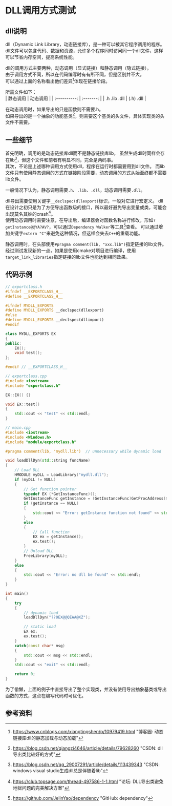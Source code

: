 # DLL调用方式测试

<!--more-->


## dll说明

dll（Dynamic Link Library，动态链接库），是一种可以被其它程序调用的程序。  
dll文件可以包含代码、数据和资源，允许多个程序同时访问同一个dll文件，这样可以节省内存空间，提高系统性能。

dll的调用方式主要两种，动态调用（显式链接）和静态调用（隐式链接）。  
由于调用方式不同，所以在代码编写时有有所不同，但是区别并不大。  
可以通过上面的名称看出他们差异[^1]体现在链接阶段。

所需文件如下：  
|   静态调用   | 动态调用  |
| :----------: | :-------: |
| .h .lib .dll | (.h) .dll |

在动态调用时，如果导出的只是函数则不需要.h。  
如果导出的是一个抽象的功能基类[^3]，则需要这个基类的头文件，具体实现类的头文件不需要。  

## 一些细节

首先明确，调用的是动态链接库dll而不是静态链接库lib，
虽然生成dll时同样会存在lib[^2]，但这个文件和前者有明显不同，完全是两码事。  
其次，不论是上述哪种调用方式使用dll，程序在运行时都需要用到dll文件。
而lib文件只有使用静态调用的方式在链接阶段需要，动态调用的方式从始至终都不需要lib文件。

一般情况下认为，静态调用需要`.h`、`.lib`、`.dll`，动态调用需要`.dll`。

dll导出需要使用关键字`__declspec(dllexport)`标识，一般对它进行宏定义。
dll在设计之初只是为了方便导出函数级的接口，所以最好避免导出变量或类，可能会出现莫名其妙的crash[^4]。  
使用动态调用时需要注意，在导出后，编译器会对函数名称进行修改，形如`?getInstance@@YA?AV?`，可以通过`Dependency Walker`等工具[^5]查看。
可以通过增加关键字`extern "C"`来避免这种情况，但这样会失去`C++`的重载功能。

静态调用时，在头部使用`#pragma comment(lib, "xxx.lib")`指定链接的lib文件。  
经过测试发现新的一点，如果是使用cmake对项目进行编译，使用`target_link_libraries`指定链接的lib文件也能达到相同效果。

## 代码示例

```cpp
// exportclass.h
#ifndef __EXPORTCLASS_H__
#define __EXPORTCLASS_H__

#ifndef MYDLL_EXPORTS
#define MYDLL_EXPORTS __declspec(dllexport)
#else
#define MYDLL_EXPORTS __declspec(dllimport)
#endif

class MYDLL_EXPORTS EX
{
public:
    EX();
    void test();
};

#endif // __EXPORTCLASS_H__
```
```cpp
// exportclass.cpp
#include <iostream>
#include "exportclass.h"

EX::EX() {}

void EX::test()
{
    std::cout << "test" << std::endl;
}
```
```cpp
// main.cpp
#include <iostream>
#include <Windows.h>
#include "module/exportclass.h"

#pragma comment(lib, "mydll.lib")  // unnecessary while dynamic load

void loadDllDyn(std::string funcName)
{
    // Load DLL
    HMODULE myDLL = LoadLibrary("mydll.dll");
    if (myDLL != NULL)
    {
        // Get function pointer
        typedef EX (*GetInstanceFunc)();
        GetInstanceFunc getInstance = (GetInstanceFunc)GetProcAddress(myDLL, funcName.c_str());
        if (getInstance == NULL)
        {
            std::cout << "Error: getInstance function not found" << std::endl;
        }
        else
        {
            // Call function
            EX ex = getInstance();
            ex.test();
        }
        // Unload DLL
        FreeLibrary(myDLL);
    }
    else
    {
        std::cout << "Error: no dll be found" << std::endl;
    }
}

int main()
{
    try
    {
        // dynamic load
        loadDllDyn("??0EX@@QEAA@XZ");

        // static load
        EX ex;
        ex.test();
    }
    catch(const char* msg)
    {
        std::cout << msg << std::endl;
    }
    std::cout << "exit" << std::endl;

    return 0;
}
```
为了偷懒，上面的例子中直接导出了整个实现类，并没有使用导出抽象基类或导出函数的方式，这点在编写代码时可优化。


## 参考资料
[^1]: https://www.cnblogs.com/xiangtingshen/p/10979419.html "博客园: 动态链接库dll的静态加载与动态加载"
[^2]: https://blog.csdn.net/qq_29007291/article/details/113439343 "CSDN: windows visual studio生成dll总是伴随着lib"
[^3]: https://blog.csdn.net/qiangzi4646/article/details/79628260 "CSDN: dll导出类比较好的方式"
[^4]: https://club.topsage.com/thread-497586-1-1.html "论坛: DLL导出类避免地狱问题的完美解决方案"
[^5]: https://github.com/JelinYao/dependency "GitHub: dependency"


